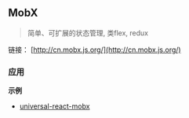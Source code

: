 ## MobX
>简单、可扩展的状态管理, 类flex, redux

链接： [http://cn.mobx.js.org/](http://cn.mobx.js.org/)

### 应用

**示例**

- [universal-react-mobx](https://github.com/LukeLin/universal-react-mobx)